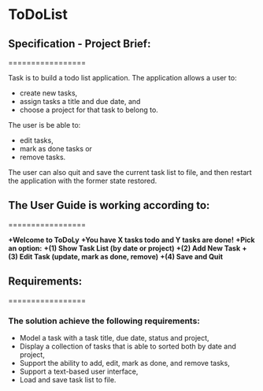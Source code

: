# ToDoList


## Specification - Project Brief:
=================

Task is to build a todo list application. The application allows a user to:
  * create new tasks, 
  * assign tasks a title and due date, and 
  * choose a project for that task to belong to. 

The user is be able to:
  + edit tasks, 
  + mark as done tasks or 
  + remove tasks. 

The user can also quit and save the current task list to file, and then restart the application with the former state restored. 

## The User Guide is working according to:
=================

**+Welcome to ToDoLy**
**+You have X tasks todo and Y tasks are done!**
**+Pick an option:**
**+(1) Show Task List (by date or project)**
**+(2) Add New Task**
**+(3) Edit Task (update, mark as done, remove)**
**+(4) Save and Quit**



## Requirements:
=================

### The solution achieve the following requirements:

  - Model a task with a task title, due date, status and project,
  - Display a collection of tasks that is able to sorted both by date and project,
  - Support the ability to add, edit, mark as done, and remove tasks,
  - Support a text-based user interface,
  - Load and save task list to file.
